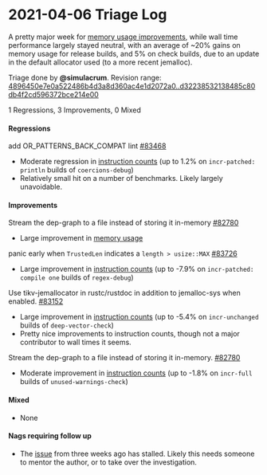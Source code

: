 # 2021-04-06 Triage Log

A pretty major week for [memory usage improvements], while wall time performance
largely stayed neutral, with an average of ~20% gains on memory usage for
release builds, and 5% on check builds, due to an update in the default allocator
used (to a more recent jemalloc).

Triage done by **@simulacrum**.
Revision range: [4896450e7e0a522486b4d3a8d360ac4e1d2072a0..d32238532138485c80db4f2cd596372bce214e00](https://perf.rust-lang.org/?start=4896450e7e0a522486b4d3a8d360ac4e1d2072a0&end=d32238532138485c80db4f2cd596372bce214e00&absolute=false&stat=instructions%3Au)

[memory usage improvements]: https://perf.rust-lang.org/?start=4896450e7e0a522486b4d3a8d360ac4e1d2072a0&end=d32238532138485c80db4f2cd596372bce214e00&absolute=false&stat=max-rss

1 Regressions, 3 Improvements, 0 Mixed

#### Regressions

add OR_PATTERNS_BACK_COMPAT lint [#83468](https://github.com/rust-lang/rust/issues/83468)
- Moderate regression in [instruction counts](https://perf.rust-lang.org/compare.html?start=a207871d5c22f89093085da89becbb636a45ef89&end=36bcf4069717b9dff90270d13b53a3b130329960&stat=instructions:u) (up to 1.2% on `incr-patched: println` builds of `coercions-debug`)
- Relatively small hit on a number of benchmarks. Likely largely unavoidable.

#### Improvements

Stream the dep-graph to a file instead of storing it in-memory [#82780](https://github.com/rust-lang/rust/pull/82780)
- Large improvement in [memory usage](https://perf.rust-lang.org/compare.html?start=803ddb83598838fb9de308d283b759ba463e5e80&end=d474075a8f28ae9a410e95d849d009006db4b176&stat=max-rss)

panic early when `TrustedLen` indicates a `length > usize::MAX` [#83726](https://github.com/rust-lang/rust/issues/83726)
- Large improvement in [instruction counts](https://perf.rust-lang.org/compare.html?start=49e1ec09952c5ab7798addd29532d44dc020283f&end=803ddb83598838fb9de308d283b759ba463e5e80&stat=instructions:u) (up to -7.9% on `incr-patched: compile one` builds of `regex-debug`)

Use tikv-jemallocator in rustc/rustdoc in addition to jemalloc-sys when enabled. [#83152](https://github.com/rust-lang/rust/issues/83152)
- Large improvement in [instruction counts](https://perf.rust-lang.org/compare.html?start=d203fceeb12f8c0e3123fc45036575018d2f990a&end=d32238532138485c80db4f2cd596372bce214e00&stat=instructions:u) (up to -5.4% on `incr-unchanged` builds of `deep-vector-check`)
- Pretty nice improvements to instruction counts, though not a major contributor
  to wall times it seems.

Stream the dep-graph to a file instead of storing it in-memory. [#82780](https://github.com/rust-lang/rust/issues/82780)
- Moderate improvement in [instruction counts](https://perf.rust-lang.org/compare.html?start=803ddb83598838fb9de308d283b759ba463e5e80&end=d474075a8f28ae9a410e95d849d009006db4b176&stat=instructions:u) (up to -1.8% on `incr-full` builds of `unused-warnings-check`)

#### Mixed

- None

#### Nags requiring follow up

- The [issue](https://github.com/rust-lang/rust/pull/82964#issuecomment-800663588) from three weeks ago has stalled.
  Likely this needs someone to mentor the author, or to take over the
  investigation.
